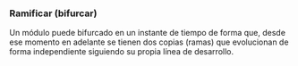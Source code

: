 ###  Ramificar (bifurcar)

Un módulo puede bifurcado en un instante de tiempo de forma que, desde ese momento en adelante se tienen dos copias (ramas) que evolucionan de forma independiente siguiendo su propia línea de desarrollo.